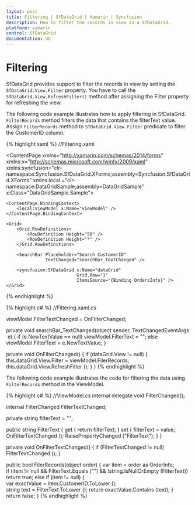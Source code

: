 ```yaml
---
layout: post
title: Filtering | SfDataGrid | Xamarin | Syncfusion
description: How to filter the records in view in a SfDataGrid.
platform: xamarin
control: SfDataGrid
documentation: UG
---
```


# Filtering 

SfDataGrid provides support to filter the records in view by setting the `SfDataGrid.View.Filter` property. You have to call the `SfDataGrid.View.RefreshFilter()` method after assigning the Filter property for refreshing the view.
 
The following code example illustrates how to apply filtering in SfDataGrid. `FilterRecords` method filters the data that contains the filterText value. Assign `FilterRecords` method to `SfDataGrid.View.Filter` predicate to filter the CustomerID column.

{% highlight xaml %}
//Filtering.xaml

<ContentPage xmlns="http://xamarin.com/schemas/2014/forms"
             xmlns:x="http://schemas.microsoft.com/winfx/2009/xaml"
             xmlns:syncfusion="clr-namespace:Syncfusion.SfDataGrid.XForms;assembly=Syncfusion.SfDataGrid.XForms"
             xmlns:local ="clr-namespace:DataGridSample;assembly=DataGridSample"
             x:Class="DataGridSample.Sample">

    <ContentPage.BindingContext>
        <local:ViewModel x:Name="viewModel" />
    </ContentPage.BindingContext>

    <Grid>
        <Grid.RowDefinitions>
            <RowDefinition Height="50" />
            <RowDefinition Height="*" />
        </Grid.RowDefinitions>

        <SearchBar Placeholder="Search CustomerID" 
                   TextChanged="searchBar_TextChanged" />

        <syncfusion:SfDataGrid x:Name="dataGrid"
                               Grid.Row="1"
                               ItemsSource="{Binding OrdersInfo}" />
    </Grid>
</ContentPage> 
{% endhighlight %}

{% highlight c# %}
//Filtering.xaml.cs

viewModel.FilterTextChanged = OnFilterChanged; 
 
private void searchBar_TextChanged(object sender, TextChangedEventArgs e)
{
    if (e.NewTextValue == null)
        viewModel.FilterText = "";
    else
        viewModel.FilterText = e.NewTextValue;
}

private void OnFilterChanged()
{
    if (dataGrid.View != null) {
        this.dataGrid.View.Filter = viewModel.FilerRecords;
        this.dataGrid.View.RefreshFilter ();
    }
} 
{% endhighlight %}

The following code example illustrates the code for filtering the data using `FilterRecords` method in the ViewModel.

{% highlight c# %}
//ViewModel.cs
internal delegate void FilterChanged();

internal FilterChanged FilterTextChanged;

private string filterText = "";

public string FilterText {
    get { return filterText; }
    set {
        filterText = value;
        OnFilterTextChanged ();
        RaisePropertyChanged ("FilterText");
    }
}

private void OnFilterTextChanged()
{
    if (FilterTextChanged != null)
    FilterTextChanged ();
}

public bool FilerRecords(object order)
{
    var item = order as OrderInfo;
    if (item != null && FilterText.Equals ("") && !string.IsNullOrEmpty (FilterText))
        return true;
    else if (item != null) {
        var exactValue = item.CustomerID.ToLower ();
        string text = FilterText.ToLower ();
        return exactValue.Contains (text);
    }
    return false;
}
{% endhighlight %}
